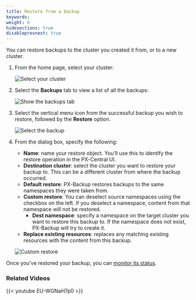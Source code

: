 ```yaml
---
title: Restore from a backup
keywords:
weight: 6
hidesections: true
disableprevnext: true
---
```


You can restore backups to the cluster you created it from, or to a new cluster.

1. From the home page, select your cluster:

    ![Select your cluster](/img/cluster-backups.png)

    <!-- ![](/img/backup-menu.png) -->

    <!-- The PX-Backup dashboard shows all of your backup operations divided into three categories: failed, in-progress, success.

    Alternatively, select the  **All backups** link now from which you can list all the backups available across your backup locations. You can restore from the enteries here as well. -->

    <!-- ![](/img/restore-all.png) -->

    <!-- Select the **Backup** button associated with your cluster: -->

    <!-- ![](/img/cluster-backups.png) -->

    <!-- Each cluster shows a list of all the backups created with an option to view the details and restore the backup -->

2. Select the **Backups** tab to view a list of all the backups:

    ![Show the backups tab](/img/show-the-backups-tab.png)

3. Select the vertical menu icon from the successful backup you wish to restore, followed by the **Restore** option.

    ![Select the backup](/img/select-backups.png)

4. From the dialog box, specify the following:

    * **Name**: name your restore object. You’ll use this to identify the restore operation in the PX-Central UI.
    * **Destination cluster**: select the cluster you want to restore your backup to. This can be a different cluster from where the backup occurred.
    * **Default restore**: PX-Backup restores backups to the same namespaces they were taken from.
    * **Custom restore**: You can deselect source namespaces using the checkbox on the left. If you deselect a namespace, content from that namespace will not be restored.
        * **Dest namespace**: specify a namespace on the target cluster you want to restore this backup to. If the namespace does not exist, PX-Backup will try to create it.
    * **Replace existing resources**: replaces any matching existing resources with the content from this backup.

    ![Custom restore](/img/restore-custom.png)

Once you've restored your backup, you can [monitor its status](/use-px-backup/backup-restore/monitor-status).

### Related Videos

  {{< youtube EU-WGNaH7p0 >}}

<!--
## Search for set of backups based on dates and restore from them

1. From the PX-Central home page, select the **Backup** button for the cluster you want to restore from:

    ![](/img/select-backup.png)

2. Select the **Backups** tab:

3. Select the calendar icon in the upper left portion of the page:

    ![](/img/select-date.png)

4. Define a range of backups you want to see. The list of available backups will filter on this date range:

5. Select the vertical menu icon from the successful backup you wish to restore, followed by the **Restore** option.

6. From the dialog box, specify the following:

    * **Name**: name your restore object. You’ll use this to identify the restore operation in the PX-Central UI.
    * **Destination cluster**: select the cluster you want to restore your backup to. This can be a different cluster from where the backup occurred.
    * **Default or Custom restore**:
        <!-- Custom restore allows the user to map the namespaces between their source and destination cluster. They can choose to restore it to a new namespace (different from the source cluster)
        * Under a default restore, PX-Backup restores backups to the same namespace they were taken from
        * You can deselect source namespaces using the checkbox on the left. If you deselect a namespace, content from that namespace will not be restored.
    * **Dest namespace**: specify a namespace on the target cluster you want to restore this backup to
    * **Replace existing resources**: replaces any matching existing resources with the content from this backup. Note that this does not replace any existing resources on other namespaces. -->
